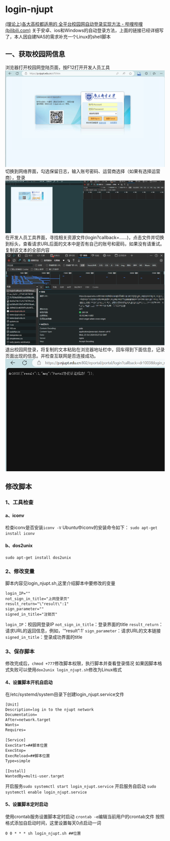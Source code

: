 # login-njupt
[(理论上)各大高校都适用的 全平台校园网自动登录实现方法 - 哔哩哔哩 (bilibili.com)](https://www.bilibili.com/read/cv16042718/)
关于安卓、ios和Windows的自动登录方法，上面的链接已经详细写了，本人因自建NAS的需求补充一个Linux的shell脚本
## 一、获取校园网信息
浏览器打开校园网登陆页面，按F12打开开发人员工具
![1](attachments/Pasted%20image%2020241023113500.png)
切换到网络界面，勾选保留日志，输入账号密码、运营商选择（如果有选择运营商），登录
![2](attachments/Pasted%20image%2020241023114125.png)
在开发人员工具界面，寻找相关资源文件(login?callback=......)，点击文件并切换到标头，查看请求URL后面的文本中是否有自己的账号和密码，如果没有请重试。复制该文本的全部内容
![3](attachments/Pasted%20image%2020241023114318.png)
退出校园网登录，将复制的文本粘贴在浏览器地址栏中，回车得到下面信息，记录页面出现的信息。并检查互联网是否连接成功。
![4](attachments/Pasted%20image%2020241023115047.png)
## 修改脚本
### 1、工具检查
#### a、iconv
检查iconv是否安装`iconv -V`
Ubuntu中iconv的安装命令如下：
`sudo apt-get install iconv`
#### b、dos2unix
`sudo apt-get install dos2unix`
### 2、修改变量
脚本内容见login_njupt.sh,这里介绍脚本中要修改的变量
```
login_IP=""
not_sign_in_title="上网登录页"
result_return="\"result\":1"
sign_parameter=""
signed_in_title="注销页"
```
`login_IP`：校园网登录IP
`not_sign_in_title`：登录界面的title
`result_return`：请求URL的返回信息，例如，'“result”:1'
`sign_parameter`：请求URL的文本链接
`signed_in_title`：登录成功界面的title
### 3、保存脚本
修改完成后，`chmod +777`修改脚本权限，执行脚本并查看登录情况
如果因脚本格式失败可以使用`dox2unix login_njupt.sh`修改为Linux格式
#### 4、设置脚本开机自启动
在/etc/systemd/system目录下创建login_njupt.service文件
```
[Unit]
Description=log in to the njupt network
Documentation=
After=network.target
Wants=
Requires=

[Service]
ExecStart=##脚本位置
ExecStop=
ExecReload=##脚本位置
Type=simple

[Install]
WantedBy=multi-user.target
```
开启服务`sudo systemctl start login_njupt.service`
开启服务自启动 `sudo systemctl enable login_njupt.service`
#### 5、设置脚本定时启动
使用crontab服务设置脚本定时启动
`crontab -e`编辑当前用户的crontab文件
按照格式添加自启动时间，这里设置每天0点启动一词
```
0 0 * * * sh login_njupt.sh ##位置
```